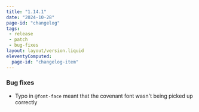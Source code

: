 ```yaml
---
title: "1.14.1"
date: "2024-10-28"
page-id: "changelog"
tags: 
 - release
 - patch
 - bug-fixes
layout: layout/version.liquid
eleventyComputed:
  page-id: "changelog-item"
---
```

### Bug fixes
- Typo in `@font-face` meant that the covenant font wasn't being picked up correctly